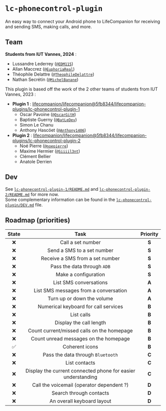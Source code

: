 # `lc-phonecontrol-plugin`
An easy way to connect your Android phone to LifeCompanion for receiving and sending SMS, making calls, and more.

## Team
**Students from IUT Vannes, 2024** :
- Lussandre Lederrey ([`@EDM115`](https://github.com/EDM115))
- Allan Maccrez ([`@EuphoriaReal`](https://github.com/EuphoriaReal))
- Théophile Delattre ([`@TheophileDelattre`](https://github.com/TheophileDelattre))
- Nathan Secrétin ([`@MichelBanane`](https://github.com/MichelBanane))

This plugin is based off the work of the 2 other teams of students from IUT Vannes, 2023 :
- **Plugin 1** : [lifecompanion/lifecompanion@5fb8344/lifecompanion-plugins/lc-phonecontrol-plugin-1](https://github.com/lifecompanion/lifecompanion/tree/5fb83449e301e1850938433c139b520efed5a9e6/lifecompanion-plugins/lc-phonecontrol-plugin-1)
  - Oscar Pavoine ([`@OscarGitH`](https://github.com/OscarGitH))
  - Baptiste Guerny ([`@BatLeDev`](https://github.com/BatLeDev))
  - Simon Le Chanu
  - Anthony Hascöet ([`@Anthony1406`](https://github.com/Anthony1406))
- **Plugin 2** : [lifecompanion/lifecompanion@5fb8344/lifecompanion-plugins/lc-phonecontrol-plugin-2](https://github.com/lifecompanion/lifecompanion/tree/5fb83449e301e1850938433c139b520efed5a9e6/lifecompanion-plugins/lc-phonecontrol-plugin-2)
  - Noé Pierre ([`@noepierre`](https://github.com/noepierre))
  - Maxime Hermier ([`@Siiiil3nt`](https://github.com/Siiiil3nt))
  - Clément Bellier
  - Anatole Derrien

## Dev
See [`lc-phonecontrol-plugin-1/README.md`](../lc-phonecontrol-plugin-1/README.md) and [`lc-phonecontrol-plugin-2/README.md`](../lc-phonecontrol-plugin-2/README.md) for more now.  
Some complementary information can be found in the [`lc-phonecontrol-plugin/DEV.md`](DEV.md) file.

## Roadmap (priorities)
| State | Task  | Priority |
| :---: | :---: | :------: |
| :x: | Call a set number | **S** |
| :x: | Send a SMS to a set number | **S** |
| :x: | Receive a SMS from a set number | **S** |
| :x: | Pass the data through `ADB` | **S** |
| :x: | Make a configuration | **S** |
| :x: | List SMS conversations | **A** |
| :x: | List SMS messages from a conversation | **A** |
| :x: | Turn up or down the volume | **A** |
| :x: | Numerical keyboard for call services | **B** |
| :x: | List calls | **B** |
| :x: | Display the call length | **B** |
| :x: | Count current/missed calls on the homepage | **B** |
| :x: | Count unread messages on the homepage | **B** |
| :white_check_mark: | Coherent icons | **B** |
| :x: | Pass the data through `Bluetooth` | **C** |
| :x: | List contacts | **C** |
| :x: | Display the current connected phone for easier understanding | **C** |
| :x: | Call the voicemail (operator dependent ?) | **D** |
| :x: | Search through contacts | **D** |
| :x: | An overall keyboard layout | **D** |
